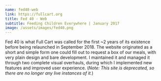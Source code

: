 ```yaml
---
name: fed40-web
link: https://fullcart.org
title: Fed 40 - Web
subtitle: Feeding Children Everywhere | January 2017
image: /assets/images/fed40.png
---
```

Fed 40 is what Full Cart was called for the first ~2 years of its existence before being
relaunched in September 2018. The website originated as a short and simple form one could fill out to
request a box of our meals, with very plain design and bare development. I maintained it and managed it
through two complete visual overhauls, during which I implemented new features and improved user
experience. (<i>Note: This site is deprecated, so there are
  no longer any live instances of it.</i>)
